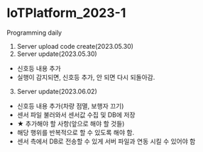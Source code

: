# IoTPlatform_2023-1

Programming daily

1. Server upload code create(2023.05.30)
2. Server update(2023.05.30) 
- 신호등 내용 추가
- 실행이 감지되면, 신호등 추가, 안 되면 다시 되돌아감.
3. Server update(2023.06.02)
- 신호등 내용 추가(차량 점멸, 보행자 끄기)
- 센서 파일 불러와서 센서값 수집 및 DB에 저장
- ★ 추가해야 할 사항(앞으로 해야 할 것들)
- 해당 행위를 반복적으로 할 수 있도록 해야 함.
- 센서 측에서 DB로 전송할 수 있게 서버 파일과 연동 시킬 수 있어야 함

